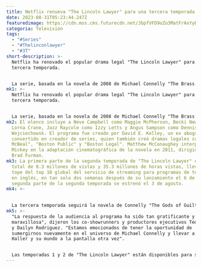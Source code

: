 ```yaml
---
title: Netflix renueva "The Lincoln Lawyer" para una tercera temporada.
date: 2023-08-31T05:23:44.247Z
featuredimage: https://cdn.mos.cms.futurecdn.net/JbpfVFD9oZo3MatFrAxYyD-970-80.jpg.webp
categoria: Television
tags:
  - "#Series"
  - "#Thelinconlawyer"
  - "#3T"
short-description: >-
  Netflix ha renovado el popular drama legal "The Lincoln Lawyer" para una
  tercera temporada.


  La serie, basada en la novela de 2008 de Michael Connelly "The Brass Verdict", cuenta con Manuel Garcia-Rulfo en el papel de Mickey Haller, el abogado titular que trabaja desde la parte trasera de su Lincoln Navigator mientras asume casos en Los Ángeles.
mk1: >-
  Netflix ha renovado el popular drama legal "The Lincoln Lawyer" para una
  tercera temporada.


  La serie, basada en la novela de 2008 de Michael Connelly "The Brass Verdict", cuenta con Manuel Garcia-Rulfo en el papel de Mickey Haller, el abogado titular que trabaja desde la parte trasera de su Lincoln Navigator mientras asume casos en Los Ángeles.
mk2: El elenco incluye a Neve Campbell como Maggie McPherson, Becki Newton como
  Lorna Crane, Jazz Raycole como Izzy Letts y Angus Sampson como Dennis "Cisco"
  Wojciechowsk. El programa fue creado por David E. Kelley, un ex abogado
  convertido en creador de series, quien también creó dramas legales como "Ally
  McBeal", "Boston Public" y "Boston Legal". Matthew McConaughey interpretó a
  Mickey en la adaptación cinematográfica de la novela en 2011, dirigida por
  Brad Furman.
mk3: La primera parte de la segunda temporada de "The Lincoln Lawyer" obtuvo un
  total de 8.3 millones de vistas y 35.3 millones de horas vistas, llevándola al
  tope del top 10 global del servicio de streaming para programas de televisión
  en inglés, en tan solo dos semanas después de su lanzamiento el 6 de julio. La
  segunda parte de la segunda temporada se estrenó el 3 de agosto.
mk4: >-
  

  La tercera temporada seguirá la novela de Connelly "The Gods of Guilt", mientras que la segunda temporada se basó en "The Fifth Witness". García-Rulfo, Newton, Raycole, Sampson y Yaya DaCosta regresarán para retomar sus papeles, pero Neve Campbell no lo hará.
mk5: >-
  "La respuesta de la audiencia al programa ha sido tan gratificante y
  maravillosa", dijeron los co-showrunners y productores ejecutivos Ted Humphrey
  y Dailyn Rodriguez. "Estamos emocionados de tener la oportunidad de
  sumergirnos nuevamente en el universo de Michael Connelly y llevar a Mickey
  Haller y su mundo a la pantalla otra vez".


  Las temporadas 1 y 2 de "The Lincoln Lawyer" están disponibles para streaming en Netflix. Para más información, consulta nuestra lista de los mejores programas de Netflix para ver en este momento.
---
```

